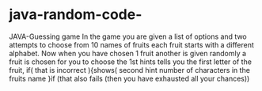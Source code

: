 # java-random-code-
JAVA-Guessing game
In the game you are given a list of options  and two attempts to choose from 10 names of fruits each fruit starts with a different alphabet. Now when you have chosen 1 fruit another is given randomly a fruit is chosen for you to choose the 1st hints tells you the first letter of the fruit, if( that is incorrect ){shows( second hint number of characters in the fruits name }if (that also fails (then you have exhausted all your chances)) 

